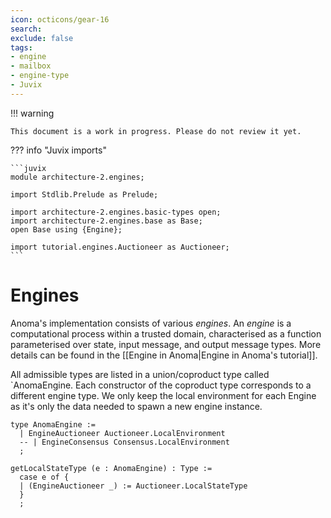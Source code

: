 ```yaml
---
icon: octicons/gear-16
search:
exclude: false
tags:
- engine
- mailbox
- engine-type
- Juvix
---
```



!!! warning

    This document is a work in progress. Please do not review it yet.


??? info "Juvix imports"

    ```juvix
    module architecture-2.engines;

    import Stdlib.Prelude as Prelude;
    
    import architecture-2.engines.basic-types open;
    import architecture-2.engines.base as Base;
    open Base using {Engine};

    import tutorial.engines.Auctioneer as Auctioneer;
    ```

# Engines

Anoma's implementation consists of various _engines_. An _engine_ is a computational process within a trusted domain, characterised as a function parameterised over state, input message, and output message types. More details can be found in the [[Engine in Anoma|Engine in Anoma's tutorial]].


All admissible  types are listed in a union/coproduct type called `AnomaEngine.
Each constructor of the coproduct type corresponds to a different engine type.
We only keep the local environment for each Engine as it's only the data needed
to spawn a new engine instance.

```juvix
type AnomaEngine :=
  | EngineAuctioneer Auctioneer.LocalEnvironment
  -- | EngineConsensus Consensus.LocalEnvironment
  ;
```

```juvix
getLocalStateType (e : AnomaEngine) : Type :=
  case e of {
  | (EngineAuctioneer _) := Auctioneer.LocalStateType
  }
  ; 
```
